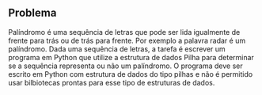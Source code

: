 ## Problema
Palíndromo é uma sequência de letras que pode ser lida igualmente de frente para trás ou de trás para frente. Por exemplo a palavra radar é um palíndromo.
Dada uma sequência de letras, a tarefa é escrever um programa em Python que utilize a estrutura de dados Pilha para determinar se a sequência representa ou
não um palíndromo. O programa deve ser escrito em Python com estrutura de dados do tipo pilhas e não é permitido usar bilbiotecas prontas para esse tipo de
estruturas de dados.
